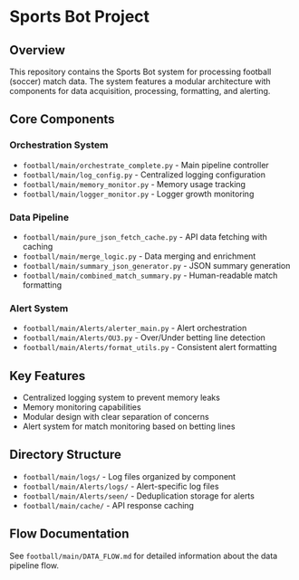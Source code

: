 # Sports Bot Project

## Overview
This repository contains the Sports Bot system for processing football (soccer) match data. The system features a modular architecture with components for data acquisition, processing, formatting, and alerting.

## Core Components

### Orchestration System
- `football/main/orchestrate_complete.py` - Main pipeline controller
- `football/main/log_config.py` - Centralized logging configuration
- `football/main/memory_monitor.py` - Memory usage tracking
- `football/main/logger_monitor.py` - Logger growth monitoring

### Data Pipeline
- `football/main/pure_json_fetch_cache.py` - API data fetching with caching
- `football/main/merge_logic.py` - Data merging and enrichment
- `football/main/summary_json_generator.py` - JSON summary generation
- `football/main/combined_match_summary.py` - Human-readable match formatting

### Alert System
- `football/main/Alerts/alerter_main.py` - Alert orchestration
- `football/main/Alerts/OU3.py` - Over/Under betting line detection
- `football/main/Alerts/format_utils.py` - Consistent alert formatting

## Key Features
- Centralized logging system to prevent memory leaks
- Memory monitoring capabilities
- Modular design with clear separation of concerns
- Alert system for match monitoring based on betting lines

## Directory Structure
- `football/main/logs/` - Log files organized by component
- `football/main/Alerts/logs/` - Alert-specific log files
- `football/main/Alerts/seen/` - Deduplication storage for alerts
- `football/main/cache/` - API response caching

## Flow Documentation
See `football/main/DATA_FLOW.md` for detailed information about the data pipeline flow.
